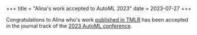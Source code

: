+++
title = "Alina's work accepted to AutoML 2023"
date = 2023-07-27
+++

Congratulations to Alina who's work [published in TMLR](https://openreview.net/pdf?id=QspAcsAyis) has been accepted in the journal track of the [2023 AutoML conference](https://2023.automl.cc/).